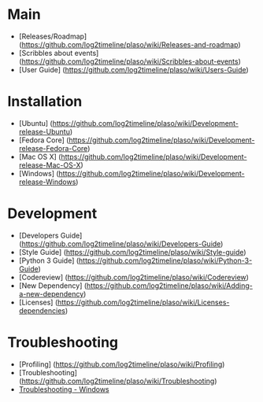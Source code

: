 # Main

 * [Releases/Roadmap] (https://github.com/log2timeline/plaso/wiki/Releases-and-roadmap)
 * [Scribbles about events] (https://github.com/log2timeline/plaso/wiki/Scribbles-about-events)
 * [User Guide] (https://github.com/log2timeline/plaso/wiki/Users-Guide)

# Installation

 * [Ubuntu] (https://github.com/log2timeline/plaso/wiki/Development-release-Ubuntu)
 * [Fedora Core] (https://github.com/log2timeline/plaso/wiki/Development-release-Fedora-Core)
 * [Mac OS X] (https://github.com/log2timeline/plaso/wiki/Development-release-Mac-OS-X)
 * [Windows] (https://github.com/log2timeline/plaso/wiki/Development-release-Windows)

# Development

 * [Developers Guide] (https://github.com/log2timeline/plaso/wiki/Developers-Guide)
 * [Style Guide] (https://github.com/log2timeline/plaso/wiki/Style-guide)
 * [Python 3 Guide] (https://github.com/log2timeline/plaso/wiki/Python-3-Guide)
 * [Codereview] (https://github.com/log2timeline/plaso/wiki/Codereview)
 * [New Dependency] (https://github.com/log2timeline/plaso/wiki/Adding-a-new-dependency)
 * [Licenses] (https://github.com/log2timeline/plaso/wiki/Licenses-dependencies)

# Troubleshooting

 * [Profiling] (https://github.com/log2timeline/plaso/wiki/Profiling)
 * [Troubleshooting] (https://github.com/log2timeline/plaso/wiki/Troubleshooting)
 * [Troubleshooting - Windows](https://github.com/log2timeline/plaso/wiki/Troubleshooting-Windows)
